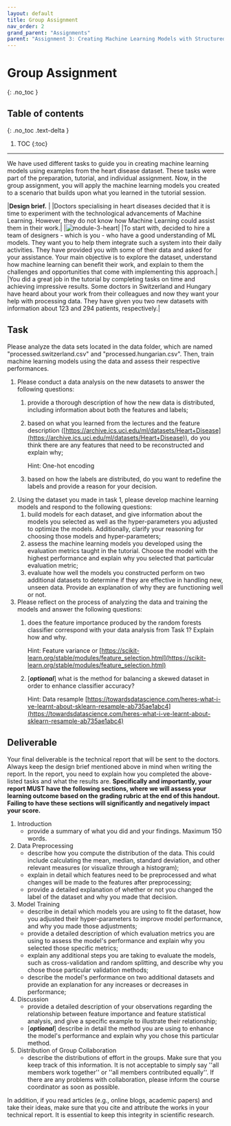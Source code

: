 ```yaml
---
layout: default
title: Group Assignment
nav_order: 2
grand_parent: "Assignments"
parent: "Assignment 3: Creating Machine Learning Models with Structured Data"
---
```


# Group Assignment
{: .no_toc }

## Table of contents
{: .no_toc .text-delta }

1. TOC
{:toc}
---

We have used different tasks to guide you in creating machine learning models using examples from the heart disease dataset. These tasks were part of the preparation, tutorial, and individual assignment. Now, in the group assignment, you will apply the machine learning models you created to a scenario that builds upon what you learned in the tutorial session.

|**Design brief.** |
|Doctors specialising in heart diseases decided that it is time to experiment with the technological advancements of Machine Learning. However, they do not know how Machine Learning could assist them in their work.|
|![module-3-heart]({{site.baseurl}}/assets/images/structured-data/heart.jpg)|
|To start with, decided to hire a team of designers - which is you - who have a good understanding of ML models. They want you to help them integrate such a system into their daily activities. They have provided you with some of their data and asked for your assistance. Your main objective is to explore the dataset, understand how machine learning can benefit their work, and explain to them the challenges and opportunities that come with implementing this approach.|
|You did a great job in the tutorial by completing tasks on time and achieving impressive results. Some doctors in Switzerland and Hungary have heard about your work from their colleagues and now they want your help with processing data. They have given you two new datasets with information about 123 and 294 patients, respectively.|

## Task
Please analyze the data sets located in the data folder, which are named "processed.switzerland.csv" and "processed.hungarian.csv". Then, train machine learning models using the data and assess their respective performances.

1. Please conduct a data analysis on the new datasets to answer the following questions:
   1. provide a thorough description of how the new data is distributed, including information about both the features and labels;
   2. based on what you learned from the lectures and the feature description ([https://archive.ics.uci.edu/ml/datasets/Heart+Disease](https://archive.ics.uci.edu/ml/datasets/Heart+Disease)), do you think there are any features that need to be reconstructed and explain why;

        Hint: One-hot encoding
   3. based on how the labels are distributed, do you want to redefine the labels and provide a reason for your decision.
2. Using the dataset you made in task 1, please develop machine learning models and respond to the following questions:
   1. build models for each dataset, and give information about the models you selected as well as the hyper-parameters you adjusted to optimize the models. Additionally, clarify your reasoning for choosing those models and hyper-parameters;
   2. assess the machine learning models you developed using the evaluation metrics taught in the tutorial. Choose the model with the highest performance and explain why you selected that particular evaluation metric;
   3. evaluate how well the models you constructed perform on two additional datasets to determine if they are effective in handling new, unseen data. Provide an explanation of why they are functioning well or not.
3. Please reflect on the process of analyzing the data and training the models and answer the following questions:
   1. does the feature importance produced by the random forests classifier correspond with your data analysis from Task 1? Explain how and why.

        Hint: Feature variance or [https://scikit-learn.org/stable/modules/feature_selection.html](https://scikit-learn.org/stable/modules/feature_selection.html)
    2. [***optional***] what is the method for balancing a skewed dataset in order to enhance classifier accuracy?

        Hint: Data resample [https://towardsdatascience.com/heres-what-i-ve-learnt-about-sklearn-resample-ab735ae1abc4](https://towardsdatascience.com/heres-what-i-ve-learnt-about-sklearn-resample-ab735ae1abc4)

## Deliverable
Your final deliverable is the technical report that will be sent to the doctors. Always keep the design brief mentioned above in mind when writing the report. In the report, you need to explain how you completed the above-listed tasks and what the results are. **Specifically and importantly, your report MUST have the following sections, where we will assess your learning outcome based on the grading rubric at the end of this handout. Failing to have these sections will significantly and negatively impact your score.**

1. Introduction
   - provide a summary of what you did and your findings. Maximum 150 words.
2. Data Preprocessing
   - describe how you compute the distribution of the data. This could include calculating the mean, median, standard deviation, and other relevant measures (or visualize through a histogram);
   - explain in detail which features need to be preprocessed and what changes will be made to the features after preprocessing;
   - provide a detailed explanation of whether or not you changed the label of the dataset and why you made that decision.
3. Model Training
   - describe in detail which models you are using to fit the dataset, how you adjusted their hyper-parameters to improve model performance, and why you made those adjustments;
   - provide a detailed description of which evaluation metrics you are using to assess the model's performance and explain why you selected those specific metrics;
   - explain any additional steps you are taking to evaluate the models, such as cross-validation and random splitting, and describe why you chose those particular validation methods;
   - describe the model's performance on two additional datasets and provide an explanation for any increases or decreases in performance;
4. Discussion
   - provide a detailed description of your observations regarding the relationship between feature importance and feature statistical analysis, and give a specific example to illustrate their relationship;
   - [***optional***] describe in detail the method you are using to enhance the model's performance and explain why you chose this particular method.
5. Distribution of Group Collaboration
   - describe the distributions of effort in the groups. Make sure that you keep track of this information. It is not acceptable to simply say ''all members work together'' or ''all members contributed equally''. If there are any problems with collaboration, please inform the course coordinator as soon as possible.
  
In addition, if you read articles (e.g., online blogs, academic papers) and take their ideas, make sure that you cite and attribute the works in your technical report. It is essential to keep this integrity in scientific research.

 